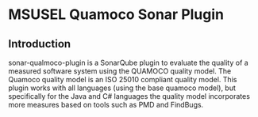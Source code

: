 # MSUSEL Quamoco Sonar Plugin

## Introduction
sonar-qualmoco-plugin is a SonarQube plugin to evaluate the quality of a measured software system using the QUAMOCO quality model.
The Quamoco quality model is an ISO 25010 compliant quality model.
This plugin works with all languages (using the base quamoco model), but specifically for the Java and C# languages the quality model
incorporates more measures based on tools such as PMD and FindBugs.